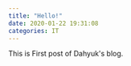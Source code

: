 ```yaml
---
title: "Hello!"
date: 2020-01-22 19:31:08
categories: IT
---
```


This is First post of Dahyuk's blog.
